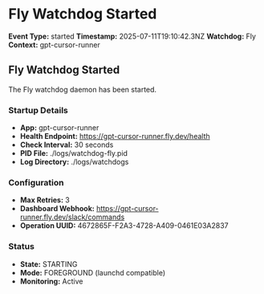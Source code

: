 # Fly Watchdog Started

**Event Type:** started
**Timestamp:** 2025-07-11T19:10:42.3NZ
**Watchdog:** Fly
**Context:** gpt-cursor-runner


## Fly Watchdog Started

The Fly watchdog daemon has been started.

### Startup Details
- **App:** gpt-cursor-runner
- **Health Endpoint:** https://gpt-cursor-runner.fly.dev/health
- **Check Interval:** 30 seconds
- **PID File:** ./logs/watchdog-fly.pid
- **Log Directory:** ./logs/watchdogs

### Configuration
- **Max Retries:** 3
- **Dashboard Webhook:** https://gpt-cursor-runner.fly.dev/slack/commands
- **Operation UUID:** 4672865F-F2A3-4728-A409-0461E03A2837

### Status
- **State:** STARTING
- **Mode:** FOREGROUND (launchd compatible)
- **Monitoring:** Active


